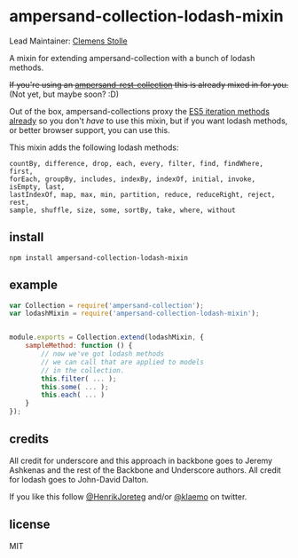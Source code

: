 # ampersand-collection-lodash-mixin

Lead Maintainer: [Clemens Stolle](https://github.com/klaemo)

A mixin for extending ampersand-collection with a bunch of lodash methods.

~~If you're using an [ampersand-rest-collection](http://ampersandjs.com/docs/#ampersand-rest-collection) this is already mixed in for you.~~
(Not yet, but maybe soon? :D)

Out of the box, ampersand-collections proxy the [ES5 iteration methods already](http://ampersandjs.com/docs/#ampersand-collection-proxied-es5-array-methods-9) so you don't _have_ to use this mixin, but if you want lodash methods, or better browser support, you can use this.

This mixin adds the following lodash methods:

```
countBy, difference, drop, each, every, filter, find, findWhere, first,
forEach, groupBy, includes, indexBy, indexOf, initial, invoke, isEmpty, last, 
lastIndexOf, map, max, min, partition, reduce, reduceRight, reject, rest, 
sample, shuffle, size, some, sortBy, take, where, without
```

## install

```
npm install ampersand-collection-lodash-mixin
```

## example

```javascript
var Collection = require('ampersand-collection');
var lodashMixin = require('ampersand-collection-lodash-mixin');


module.exports = Collection.extend(lodashMixin, {
    sampleMethod: function () {
        // now we've got lodash methods 
        // we can call that are applied to models
        // in the collection.
        this.filter( ... );
        this.some( ... );
        this.each( ... )
    }
});
```

## credits

All credit for underscore and this approach in backbone goes to Jeremy Ashkenas and the rest of the Backbone and Underscore authors.
All credit for lodash goes to John-David Dalton.

If you like this follow [@HenrikJoreteg](http://twitter.com/henrikjoreteg) and/or [@klaemo](http://twitter.com/klaemo) on twitter.

## license

MIT

